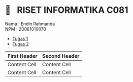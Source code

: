 <h1> 🔰 &nbsp; RISET INFORMATIKA C081 </h1>

Nama  : Endin Rahmanda <br>
NPM  : 20081010070 




<ul>
  <li> <a href="https://github.com/donxuiqote/riset_informatika_c081/README.md"> Tugas 1 </a> </li>
  <li> <a href="https://github.com/donxuiqote/riset_informatika_c081/README.md"> Tugas 2 </a> </li>
</ul>

First Header  | Second Header
------------- | -------------
Content Cell  | Content Cell
Content Cell  | Content Cell
